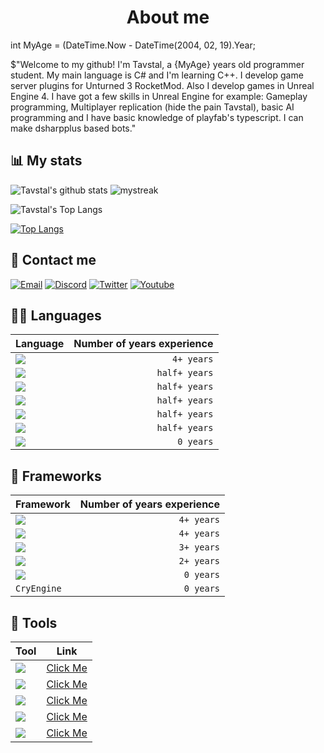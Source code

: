 
<h1 align="Center">About me</h1>

int MyAge = (DateTime.Now - DateTime(2004, 02, 19).Year;

$"Welcome to my github! I'm Tavstal, a {MyAge} years old programmer student. My main language is C# and I'm learning C++. I develop game server plugins for Unturned 3 RocketMod. Also I develop games in Unreal Engine 4. I have got a few skills in Unreal Engine for example: Gameplay programming, Multiplayer replication (hide the pain Tavstal), basic AI programming and I have basic knowledge of playfab's typescript. I can make dsharpplus based bots."

## 📊 My stats
![Tavstal's github stats](https://github-readme-stats.vercel.app/api?username=TavstalDev&show_icons=true&theme=tokyonight)
<img src="https://github-readme-streak-stats.herokuapp.com/?user=AkuraDiary&theme=tokyonight" alt="mystreak"/>

![Tavstal's Top Langs](https://github-readme-stats.vercel.app/api/top-langs/?username=TavstalDev&theme=tokyonight&layout=compact)

[![Top Langs](https://github-readme-stats.vercel.app/api/top-langs/?username=TavstalDev&layout=compact)](https://github.com/anuraghazra/github-readme-stats)

## 📱 Contact me

[![Email](https://img.shields.io/badge/Gmail-D14836?style=for-the-badge&logo=gmail&logoColor=white)](mailto: "tavstal@gmail.com")
[![Discord](https://img.shields.io/badge/Discord-7289DA?style=for-the-badge&logo=discord&logoColor=white)](https://discordapp.com/users/623916151176560670)
[![Twitter](https://img.shields.io/badge/Twitter-1DA1F2?style=for-the-badge&logo=twitter&logoColor=white)](not_available)
[![Youtube](https://img.shields.io/badge/YouTube-FF0000?style=for-the-badge&logo=youtube&logoColor=white)](https://youtube.com/channel/UCPEBKze3LKv3VgqsPj-9D_A)

## 👩‍💻 Languages

Language | Number of years experience |
:------------ | -----------: |
<img src="https://img.shields.io/badge/C%23-239120?style=for-the-badge&logo=c-sharp&logoColor=white" /> | `4+ years` | <!---C#--->
<img src="https://img.shields.io/badge/C%2B%2B-00599C?style=for-the-badge&logo=c%2B%2B&logoColor=white" /> | `half+ years` |  <!---C++--->
<img src="https://img.shields.io/badge/Java-ED8B00?style=for-the-badge&logo=java&logoColor=white" /> | `half+ years` |  <!---JAVA--->
<img src="https://img.shields.io/badge/JavaScript-F7DF1E?style=for-the-badge&logo=javascript&logoColor=black" /> | `half+ years` |  <!---JavaScript--->
<img src="https://img.shields.io/badge/TypeScript-007ACC?style=for-the-badge&logo=typescript&logoColor=white" /> | `half+ years` | <!---TYPESCRIPT--->
<img src="https://img.shields.io/badge/Python-3776AB?style=for-the-badge&logo=python&logoColor=white" /> | `half+ years` | <!---Python--->
<img src="https://img.shields.io/badge/Lua-2C2D72?style=for-the-badge&logo=lua&logoColor=white" /> | `0 years` |  <!---LUA--->

## 🚀 Frameworks
Framework | Number of years experience |
:------------ | -----------: | 
<img src="https://img.shields.io/badge/MySQL-00000F?style=for-the-badge&logo=mysql&logoColor=white" /> | `4+ years` |  <!---MySql--->
<img src="https://img.shields.io/badge/.NET-512BD4?style=for-the-badge&logo=dotnet&logoColor=white" /> | `4+ years` |  <!---.NET--->
<img src="https://img.shields.io/badge/-Unreal%20Engine-313131?style=for-the-badge&logo=unreal-engine&logoColor=white" /> | `3+ years` |  <!---UnrealEngine--->
<img src="https://img.shields.io/badge/Unity-100000?style=for-the-badge&logo=unity&logoColor=white" /> | `2+ years` |  <!---Unity--->
<img src="https://img.shields.io/badge/GODOT-%23FFFFFF.svg?style=for-the-badge&logo=godot-engine" /> | `0 years` |  <!---Godot--->
`CryEngine` | `0 years` | <!---CryEngine--->


## 🧰 Tools
Tool | Link
------------ | ------------
<img src="https://img.shields.io/badge/Visual_Studio-5C2D91?style=for-the-badge&logo=visual%20studio&logoColor=white" /> | [Click Me](https://visualstudio.microsoft.com/vs/older-downloads/) | <!---VisualStudio--->
<img src="https://img.shields.io/badge/Visual_Studio_Code-0078D4?style=for-the-badge&logo=visual%20studio%20code&logoColor=white" /> | [Click Me](https://code.visualstudio.com/) | <!---VS Code--->
<img src="https://img.shields.io/badge/Notepad++-90E59A.svg?style=for-the-badge&logo=notepad%2B%2B&logoColor=black" /> | [Click Me](https://notepad-plus-plus.org/downloads/) | <!---Notepad--->
<img src="https://img.shields.io/badge/-Unreal%20Engine-313131?style=for-the-badge&logo=unreal-engine&logoColor=white" /> | [Click Me](https://www.unrealengine.com/en-US/?sessionInvalidated=true) | <!---UnrealEngine--->
<img src="https://img.shields.io/badge/Unity-100000?style=for-the-badge&logo=unity&logoColor=white" /> | [Click Me](https://www.unrealengine.com/en-US/?sessionInvalidated=true) | <!---Unity--->
